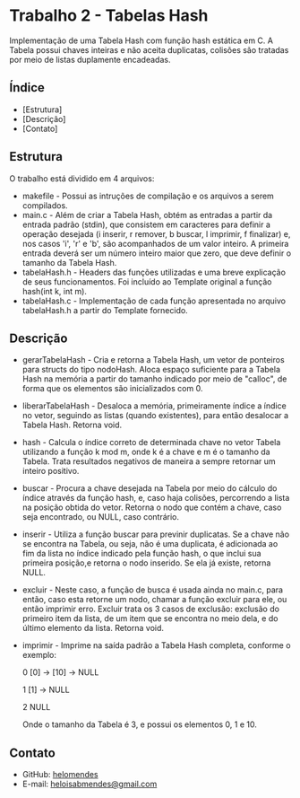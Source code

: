 # Trabalho 2 - Tabelas Hash

Implementação de uma Tabela Hash com função hash estática em C.
A Tabela possui chaves inteiras e não aceita duplicatas, colisões são tratadas por meio de listas duplamente encadeadas.

## Índice

* [Estrutura]
* [Descrição]
* [Contato]

## Estrutura

O trabalho está dividido em 4 arquivos:
* makefile - Possui as intruções de compilação e os arquivos a serem compilados.
* main.c - Além de criar a Tabela Hash, obtém as entradas a partir da entrada padrão (stdin), que consistem em caracteres para definir a operação desejada (i inserir, r remover, b buscar, l imprimir, f finalizar) e, nos casos 'i', 'r' e 'b', são acompanhados de um valor inteiro. A primeira entrada deverá ser um número inteiro maior que zero, que deve definir o tamanho da Tabela Hash.
* tabelaHash.h - Headers das funções utilizadas e uma breve explicação de seus funcionamentos. Foi incluído ao Template original a função hash(int k, int m).
* tabelaHash.c - Implementação de cada função apresentada no arquivo tabelaHash.h a partir do Template fornecido.

## Descrição

* gerarTabelaHash - Cria e retorna a Tabela Hash, um vetor de ponteiros para structs do tipo nodoHash. Aloca espaço suficiente para a Tabela Hash na memória a partir do tamanho indicado por meio de "calloc", de forma que os elementos são inicializados com 0.

* liberarTabelaHash - Desaloca a memória, primeiramente índice a índice no vetor, seguindo as listas (quando existentes), para então desalocar a Tabela Hash. Retorna void.

* hash - Calcula o índice correto de determinada chave no vetor Tabela utilizando a função k mod m, onde k é a chave e m é o tamanho da Tabela. Trata resultados negativos de maneira a sempre retornar um inteiro positivo.

* buscar - Procura a chave desejada na Tabela por meio do cálculo do índice através da função hash, e, caso haja colisões, percorrendo a lista na posição obtida do vetor. Retorna o nodo que contém a chave, caso seja encontrado, ou NULL, caso contrário.

* inserir - Utiliza a função buscar para previnir duplicatas. Se a chave não se encontra na Tabela, ou seja, não é uma duplicata, é adicionada ao fim da lista no índice indicado pela função hash, o que inclui sua primeira posição,e retorna o nodo inserido. Se ela já existe, retorna NULL.

* excluir - Neste caso, a função de busca é usada ainda no main.c, para então, caso esta retorne um nodo, chamar a função excluir para ele, ou então imprimir erro. Excluir trata os 3 casos de exclusão: exclusão do primeiro item da lista, de um item que se encontra no meio dela, e do último elemento da lista. Retorna void.

* imprimir - Imprime na saída padrão a Tabela Hash completa, conforme o exemplo:

  0 [0] -> [10] -> NULL

  1 [1] -> NULL

  2 NULL

  Onde o tamanho da Tabela é 3, e possui os elementos 0, 1 e 10.

## Contato

* GitHub: [helomendes](https://github.com/helomendes)
* E-mail: heloisabmendes@gmail.com
